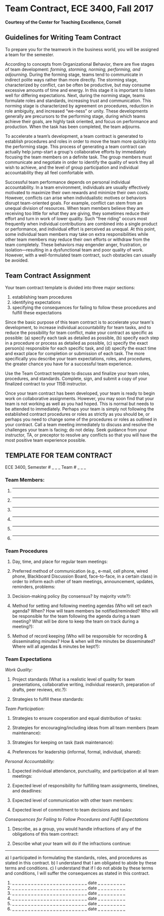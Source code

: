 
# Team Contract, ECE 3400, Fall 2017
**Courtesy of the Center for Teaching Excellence, Cornell**

## Guidelines for Writing Team Contract

To prepare you for the teamwork in the business world, you will be assigned a team for the semester.

According to concepts from Organizational Behavior, there are five stages of team development: _forming, storming, norming, performing, and adjourning_. During the forming stage, teams tend to communicate in indirect polite ways rather than more directly. The storming stage, characterized by conflict, can be often be productive, but may consume excessive amounts of time and energy. In this stage it is important to listen well for differing expectations. Next, during the norming stage, teams formulate roles and standards, increasing trust and communication. This norming stage is characterized by agreement on procedures, reduction in role ambiguity, and increased “we-ness” or unity.  These developments generally are precursors to the performing stage, during which teams achieve their goals, are highly task oriented, and focus on performance and production. When the task has been completed, the team adjourns.

To accelerate a team’s development, a team contract is generated to establish procedures and roles in order to move the team more quickly into the performing stage.  This process of generating a team contract can actually help jump-start a group's collaborative efforts by immediately focusing the team members on a definite task.  The group members must communicate and negotiate in order to identify the quality of work they all wish to achieve, and the level of group participation and individual accountability they all feel comfortable with.

Successful team performance depends on personal individual accountability.  In a team environment, individuals are usually effectively motivated to maximize their own rewards and minimize their own costs.  However, conflicts can arise when individualistic motives or behaviors disrupt team-oriented goals.  For example, conflict can stem from an unequal division of resources.  When team members believe they are receiving too little for what they are giving, they sometimes reduce their effort and turn in work of lower quality.  Such "free riding" occurs most frequently when individual contributions are combined into a single product or performance, and individual effort is perceived as unequal.  At this point, some individual team members may take on extra responsibilities while other team members may reduce their own efforts or withdraw from the team completely.  These behaviors may engender anger, frustration, or isolation—resulting in a dysfunctional team and poor quality of work.  However, with a well-formulated team contract, such obstacles can usually be avoided.

## Team Contract Assignment

Your team contract template is divided into three major sections:

1.	establishing team procedures
2.	identifying expectations
3.	specifying the consequences for failing to follow these procedures and fulfill these expectations

Since the basic purpose of this team contract is to accelerate your team's development, to increase individual accountability for team tasks, and to reduce the possibility for team conflict, make your contract as specific as possible:  (a) specify each task as detailed as possible, (b) specify each step in a procedure or process as detailed as possible, (c) specify the exact person(s) responsible for each specific task, and (d) specify the exact time and exact place for completion or submission of each task.  The more specifically you describe your team expectations, roles, and procedures, the greater chance you have for a successful team experience.

Use the Team Contract template to discuss and finalize your team roles, procedures, and standards.  Complete, sign, and submit a copy of your finalized contract to your 115B instructor.

Once your team contract has been developed, your team is ready to begin work on collaborative assignments.  However, you may soon find that your team is not working as well as you had hoped.  This is normal but needs to be attended to immediately.  Perhaps your team is simply not following the established contract procedures or roles as strictly as you should be, or perhaps you need to change some of the procedures or roles as outlined in your contract.  Call a team meeting immediately to discuss and resolve the challenges your team is facing; do not delay.  Seek guidance from your instructor, TA, or preceptor to resolve any conflicts so that you will have the most positive team experience possible.

## TEMPLATE FOR TEAM CONTRACT

ECE 3400, Semester # _ _ _ Team # _ _ _

### Team Members:
1) _ _ _ _ _ _ _ _ _ _ _ _ _ _ _ _ _ _ _ _ _ _ _ _  
2) _ _ _ _ _ _ _ _ _ _ _ _ _ _ _ _ _ _ _ _ _ _ _ _ 
3) _ _ _ _ _ _ _ _ _ _ _ _ _ _ _ _ _ _ _ _ _ _ _ _ 
4) _ _ _ _ _ _ _ _ _ _ _ _ _ _ _ _ _ _ _ _ _ _ _ _ 
5) _ _ _ _ _ _ _ _ _ _ _ _ _ _ _ _ _ _ _ _ _ _ _ _ 
6) _ _ _ _ _ _ _ _ _ _ _ _ _ _ _ _ _ _ _ _ _ _ _ _ 

### Team Procedures

1.	Day, time, and place for regular team meetings:

2.	Preferred method of communication (e.g., e-mail, cell phone, wired phone, Blackboard Discussion Board, face-to-face, in a certain class) in order to inform each other of team meetings, announcement, updates, reminders, problems:

3.	Decision-making policy (by consensus? by majority vote?):

4.	Method for setting and following meeting agendas (Who will set each agenda? When? How will team members be notified/reminded? Who will be responsible for the team following the agenda during a team meeting?  What will be done to keep the team on track during a meeting?):

5.	Method of record keeping (Who will be responsible for recording & disseminating minutes?  How & when will the minutes be disseminated?  Where will all agendas & minutes be kept?):

### Team Expectations

_Work Quality:_

1.	Project standards (What is a realistic level of quality for team presentations, collaborative writing, individual research, preparation of drafts, peer reviews, etc.?):

2.	Strategies to fulfill these standards:

_Team Participation:_

1.	Strategies to ensure cooperation and equal distribution of tasks:

2.	Strategies for encouraging/including ideas from all team members (team maintenance):

3.	Strategies for keeping on task (task maintenance):

4.	Preferences for leadership (informal, formal, individual, shared):

_Personal Accountability:_

1.	Expected individual attendance, punctuality, and participation at all team meetings:

2.	Expected level of responsibility for fulfilling team assignments, timelines, and deadlines:

3.	Expected level of communication with other team members:

4.	Expected level of commitment to team decisions and tasks:

_Consequences for Failing to Follow Procedures and Fulfill Expectations_

1.	Describe, as a group, you would handle infractions of any of the obligations of this team contract:

2.	Describe what your team will do if the infractions continue:

------

a)	I participated in formulating the standards, roles, and procedures as stated in this contract.
b)	I understand that I am obligated to abide by these terms and conditions.
c)	I understand that if I do not abide by these terms and conditions, I will suffer the consequences as stated in this contract.

1) _ _ _ _ _ _ _ _ _ _ _ _ _ _ _ _ _ _ _ _ _ _ _ _  date  _ _ _ _ _ _ _ _ _
2) _ _ _ _ _ _ _ _ _ _ _ _ _ _ _ _ _ _ _ _ _ _ _ _  date  _ _ _ _ _ _ _ _ _
3) _ _ _ _ _ _ _ _ _ _ _ _ _ _ _ _ _ _ _ _ _ _ _ _  date  _ _ _ _ _ _ _ _ _
4) _ _ _ _ _ _ _ _ _ _ _ _ _ _ _ _ _ _ _ _ _ _ _ _  date  _ _ _ _ _ _ _ _ _
5) _ _ _ _ _ _ _ _ _ _ _ _ _ _ _ _ _ _ _ _ _ _ _ _  date  _ _ _ _ _ _ _ _ _
6) _ _ _ _ _ _ _ _ _ _ _ _ _ _ _ _ _ _ _ _ _ _ _ _  date  _ _ _ _ _ _ _ _ _
